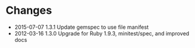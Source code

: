 # Changes

* 2015-07-07 1.3.1 Update gemspec to use file manifest
* 2012-03-16 1.3.0 Upgrade for Ruby 1.9.3, minitest/spec, and improved docs
